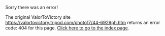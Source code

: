 

Sorry there was an error!

The original ValorToVictory site https://valortovictory.tripod.com/photo17/44-6929ph.htm returns an error code: 404 for this page. [Click here to go to the index page](../index.md).